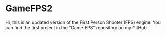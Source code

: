 # GameFPS2

Hi, this is an updated version of the First Person Shooter (FPS) engine.
You can find the first project in the "Game FPS" repository on my GitHub.

